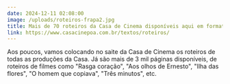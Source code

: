 ```yaml
---
date: 2024-12-11 02:08:00
image: /uploads/roteiros-frapa2.jpg
title: Mais de 70 roteiros da Casa de Cinema disponíveis aqui em formato PDF
link: https://www.casacinepoa.com.br/textos/roteiros/
---
```

Aos poucos, vamos colocando no saite da Casa de Cinema os roteiros de todas as produções da Casa. Já são mais de 3 mil páginas disponíveis, de roteiros de filmes como "Rasga coração", "Aos olhos de Ernesto", "Ilha das flores", "O homem que copiava", "Três minutos", etc.
